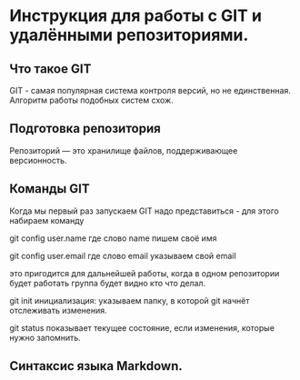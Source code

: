 # Инструкция для работы с GIT и удалёнными репозиториями.

## Что такое GIT

GIT -  самая популярная система контроля
версий, но не единственная. Алгоритм
работы подобных систем схож.

## Подготовка репозитория

Репозиторий — это хранилище файлов, поддерживающее версионность.

## Команды GIT

Когда мы первый раз запускаем GIT надо представиться - для этого набираем команду 

git config user.name  где слово name пишем своё имя

git config user.email где слово email указываем свой email

это пригодится для дальнейшей работы, когда в одном репозитории будет работать группа будет видно кто что делал. 

git init  инициализация: указываем папку, в которой git начнёт отслеживать изменения.

git status показывает текущее состояние, если изменения, которые нужно запомнить.

## Синтаксис языка Markdown. 

